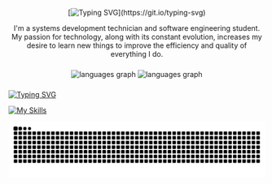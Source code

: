 <div align="center">
  
[![Typing SVG](https://readme-typing-svg.demolab.com?font=IBM+Plex+Mono&weight=500&size=30&pause=1000&color=76B677&center=true&width=435&lines=Hello+World!)](https://git.io/typing-svg)

</div>

<p align="center" width="100%"> 
I'm a systems development technician and software engineering student. My passion for technology, along with its constant evolution, increases my desire to learn new things to improve the efficiency and quality of everything I do.
</p>

###

<div align="center">
  <img src="https://github-readme-stats.vercel.app/api?username=MilenaGarciaCosta&show_icons=true&theme=vue-dark&hide_border=true&include_all_commits=true&rank_icon=github" height="150" alt="languages graph"  />
  <img src="https://github-readme-stats.vercel.app/api/top-langs/?username=MilenaGarciaCosta&layout=compact&hide_border=true&theme=vue-dark" height="150" alt="languages graph"  />
</div>

###

[![Typing SVG](https://readme-typing-svg.demolab.com?font=Mozilla+Text&weight=500&size=30&pause=1000&color=76B677&multiline=true&repeat=false&width=435&lines=%E2%98%95%EF%B8%8E+Skills)](https://git.io/typing-svg)

[![My Skills](https://skillicons.dev/icons?i=cs,dotnet,py,selenium,django,js,react,nodejs,java,spring,mysql,tailwind)](https://skillicons.dev)

![Texto Alternativo](./github-user-contribution.svg)

